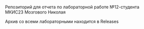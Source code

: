 Репозиторий для отчета по лабораторной работе №12-студента МКИС23 Мозгового Николая


Архив со всеми лабораторными находится в Releases
